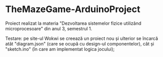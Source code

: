 # TheMazeGame-ArduinoProject

Proiect realizat la materia "Dezvoltarea sistemelor fizice utilizând microprocesoare" din anul 3, semestrul 1.

Testare: pe site-ul Wokwi se creează un proiect nou și ulterior se încarcă atât "diagram.json" (care se ocupă cu design-ul componentelor), cât și "sketch.ino" (în care am implementat logica jocului); 
